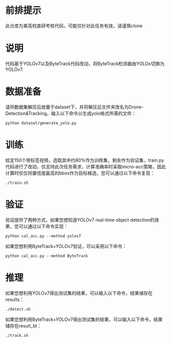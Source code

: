 # 前排提示
此仓库为某高校直研考核代码，可能仅针对此任务有效，请谨慎clone

# 说明
代码基于YOLOv7以及ByteTrack代码改动，将ByteTrack检测器由YOLOx切换为YOLOv7.
# 数据准备
请将数据集解压后放置于dataset下，并将解压后文件夹改名为Drone-Detection&Tracking，输入以下命令以生成yolo格式所需的文件：
``` shell
python dataset/generate_yolo.py
```
# 训练
给定150个带标签视频，选取其中约80%作为训练集，剩余作为验证集，train.py代码进行了改动，仅支持此次任务需求，计算准确率时采取micro-acc策略，因此计算时仅仅将置信度最高的bbox作为目标候选，您可以通过以下命令复现：
``` shell
./train.sh
```

# 验证
验证提供了两种方式，如果您想知道YOLOv7 real-time object detection的效果，您可以通过以下命令实现：
``` shell
python cal_acc.py --method yolov7
```
如果您想利用ByteTrack+YOLOv7验证，可以采用以下命令：
``` shell
python cal_acc.py --method ByteTrack
```

# 推理
如果您想利用YOLOv7得出测试集的结果，可以输入以下命令，结果储存在results：
``` shell
./detect.sh
```
如果您想利用ByteTrack+YOLOv7得出测试集的结果，可以输入以下命令，结果储存在result_bt：
``` shell
./track.sh
```